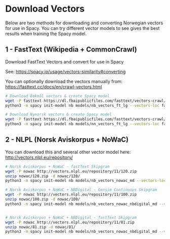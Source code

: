 # Download Vectors

Below are two methods for downloading and converting Norwegian vectors for use in Spacy.
You can try different vector models to see gives the best results when training the Spacy model.

## 1 - FastText (Wikipedia + CommonCrawl)
Download FastText Vectors and convert for use in Spacy

See: https://spacy.io/usage/vectors-similarity#converting

You can optionally download the vectors manually from: https://fasttext.cc/docs/en/crawl-vectors.html

```bash
# Download Bokmål vectors & create Spacy model
wget -P fasttext https://dl.fbaipublicfiles.com/fasttext/vectors-crawl/cc.no.300.vec.gz
python3 -m spacy init-model nb models/nb_vectors_ft_lg --vectors-loc fasttext/cc.no.300.vec.gz

# Download Nynorsk vectors & create Spacy model
wget -P fasttext https://dl.fbaipublicfiles.com/fasttext/vectors-crawl/cc.nn.300.vec.gz
python3 -m spacy init-model nb models/nn_vectors_ft_lg --vectors-loc fasttext/cc.nn.300.vec.gz
```

## 2 - NLPL (Norsk Aviskorpus + NoWaC)
You can download this and several other vector model here: http://vectors.nlpl.eu/repository/

```bash
# Norsk Aviskorpus + NoWaC - fastText Skipgram
wget -P nowac http://vectors.nlpl.eu/repository/11/120.zip
unzip nowac/120.zip -d nowac/120/
python3 -m spacy init-model nb models/nb_vectors_nowac_md --vectors-loc nowac/120/model.txt

# Norsk Aviskorpus + NoWaC + NBDigital - Gensim Continuous Skipgram
wget -P nowac http://vectors.nlpl.eu/repository/11/100.zip
unzip nowac/100.zip -d nowac/100/
python3 -m spacy init-model nb models/nb_vectors_nowac_nbdigital_md --vectors-loc nowac/100/model.txt


# Norsk Aviskorpus + NoWaC + NBDigital - fastText Skipgram
wget -P nowac http://vectors.nlpl.eu/repository/11/81.zip
unzip nowac/81.zip -d nowac/81/
python3 -m spacy init-model nb models/nb_vectors_nowac_nbdigital_md --vectors-loc nowac/81/model.txt
```